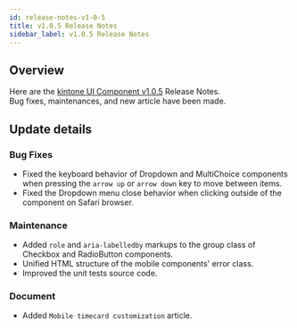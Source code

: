 ```yaml
---
id: release-notes-v1-0-5
title: v1.0.5 Release Notes
sidebar_label: v1.0.5 Release Notes
---
```


## Overview

Here are the [kintone UI Component v1.0.5](https://github.com/kintone-labs/kintone-ui-component/releases/tag/v1.0.5) Release Notes.<br/>
Bug fixes, maintenances, and new article have been made.

## Update details
### Bug Fixes
- Fixed the keyboard behavior of Dropdown and MultiChoice components when pressing the `arrow up` or `arrow down` key to move between items.
- Fixed the Dropdown menu close behavior when clicking outside of the component on Safari browser.

### Maintenance
- Added `role` and `aria-labelledby` markups to the group class of Checkbox and RadioButton components.
- Unified HTML structure of the mobile components' error class.
- Improved the unit tests source code.

### Document
- Added `Mobile timecard customization` article.
